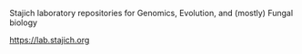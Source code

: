 Stajich laboratory repositories for Genomics, Evolution, and (mostly) Fungal biology

https://lab.stajich.org
